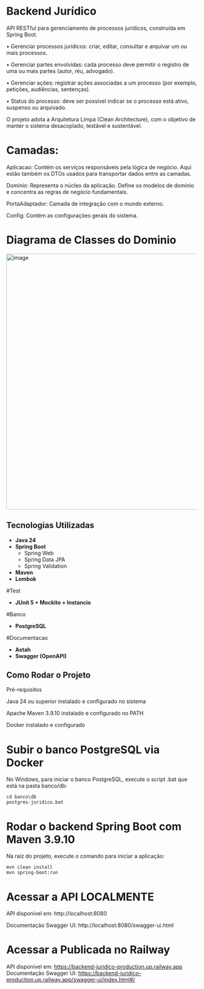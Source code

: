 #  Backend Jurídico

API RESTful para gerenciamento de processos jurídicos, construída em Spring Boot.

• Gerenciar processos jurídicos: criar, editar, consultar e arquivar um ou mais
processos.

• Gerenciar partes envolvidas: cada processo deve permitir o registro de uma ou
mais partes (autor, réu, advogado).

• Gerenciar ações: registrar ações associadas a um processo (por exemplo,
petições, audiências, sentenças).

• Status do processo: deve ser possível indicar se o processo está ativo,
suspenso ou arquivado.

O projeto adota a Arquitetura Limpa (Clean Architecture), com o objetivo de manter o sistema desacoplado, testável e sustentável.

# Camadas:
Aplicacao: Contém os serviços responsáveis pela lógica de negócio. Aqui estão também os DTOs usados para transportar dados entre as camadas.

Dominio: Representa o núcleo da aplicação. Define os modelos de domínio e concentra as regras de negócio fundamentais.

PortaAdaptador: Camada de integração com o mundo externo.

Config: Contém as configurações gerais do sistema.


# Diagrama de Classes do Dominio
<img width="1287" height="673" alt="image" src="https://github.com/user-attachments/assets/05a489c8-9b63-4a45-a121-e87dd494644a" />

##  Tecnologias Utilizadas
- **Java 24**
- **Spring Boot**
  - Spring Web
  - Spring Data JPA
  - Spring Validation
- **Maven**
- **Lombok**
  
#Test
- **JUnit 5 + Mockito + Instancio**
  
#Banco
- **PostgreSQL**
  
#Documentacao
- **Astah**
- **Swagger (OpenAPI)**

##  Como Rodar o Projeto
Pré-requisitos

Java 24 ou superior instalado e configurado no sistema

Apache Maven 3.9.10 instalado e configurado no PATH

Docker instalado e configurado

# Subir o banco PostgreSQL via Docker
No Windows, para iniciar o banco PostgreSQL, execute o script .bat que está na pasta banco/db:

```
cd banco\db
postgres-juridico.bat
```

# Rodar o backend Spring Boot com Maven 3.9.10
Na raiz do projeto, execute o comando para iniciar a aplicação:

```
mvn clean install
mvn spring-boot:run
```

# Acessar a API LOCALMENTE
API disponível em: http://localhost:8080

Documentação Swagger UI: http://localhost:8080/swagger-ui.html


# Acessar a Publicada no Railway
API disponível em: https://backend-juridico-production.up.railway.app
Documentação Swagger UI: https://backend-juridico-production.up.railway.app/swagger-ui/index.html#/
